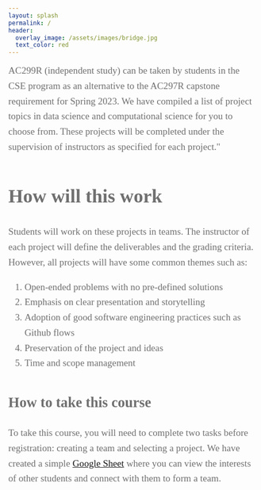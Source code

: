 ```yaml
---
layout: splash
permalink: /
header: 
  overlay_image: /assets/images/bridge.jpg
  text_color: red
---
```


<style>
  .graph {
    width: 500px;
  }
</style>

<div style="font-family:Karla; font-size:1.2rem; color:#707070;line-height:1.6;"> 
AC299R (independent study) can be taken by students in the CSE program as an alternative to the AC297R capstone requirement for Spring 2023. We have compiled a list of project topics in data science and computational science for you to choose from. These projects will be completed under the supervision of instructors as specified for each project."


# How will this work 
Students will work on these projects in teams. The instructor of each project will define the deliverables and the grading criteria. However, all projects will have some common themes such as:

1. Open-ended problems with no pre-defined solutions
2. Emphasis on clear presentation and storytelling
3. Adoption of good software engineering practices such as Github flows
4. Preservation of the project and ideas
5. Time and scope management


## How to take this course
To take this course, you will need to complete two tasks before registration: creating a team and selecting a project.
We have created a simple <a href="">Google Sheet</a> where you can view the interests of other students and connect with them to form a team.

